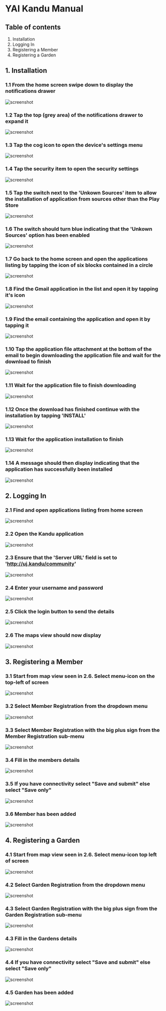 # YAI Kandu Manual

## Table of contents

1. Installation
2. Logging In
3. Registering a Member
4. Registering a Garden

<div class="pagebreak"></div>

## 1. Installation

### 1.1 From the home screen swipe down to display the notifications drawer
![screenshot](./images/home.jpg)
<div class="pagebreak"></div>

### 1.2 Tap the top (grey area) of the notifications drawer to expand it
![screenshot](./images/1/2.jpg)
<div class="pagebreak"></div>

### 1.3 Tap the cog icon to open the device's settings menu
![screenshot](./images/1/3.jpg)
<div class="pagebreak"></div>

### 1.4 Tap the security item to open the security settings
![screenshot](./images/1/4.jpg)
<div class="pagebreak"></div>

### 1.5 Tap the switch next to the 'Unkown Sources' item to allow the installation of application from sources other than the Play Store
![screenshot](./images/1/5.jpg)
<div class="pagebreak"></div>

### 1.6 The switch should turn blue indicating that the 'Unkown Sources' option has been enabled
![screenshot](./images/1/6.jpg)
<div class="pagebreak"></div>

### 1.7 Go back to the home screen and open the applications listing by tapping the icon of six blocks contained in a circle
![screenshot](./images/home.jpg)
<div class="pagebreak"></div>

### 1.8 Find the Gmail application in the list and open it by tapping it's icon
![screenshot](./images/1/8.jpg)
<div class="pagebreak"></div>

### 1.9 Find the email containing the application and open it by tapping it
![screenshot](./images/1/9.jpg)
<div class="pagebreak"></div>

### 1.10 Tap the application file attachment at the bottom of the email to begin downloading the application file and wait for the download to finish
![screenshot](./images/1/10.jpg)
<div class="pagebreak"></div>

### 1.11 Wait for the application file to finish downloading
![screenshot](./images/1/11.jpg)
<div class="pagebreak"></div>

### 1.12 Once the download has finished continue with the installation by tapping 'INSTALL'
![screenshot](./images/1/12.jpg)
<div class="pagebreak"></div>

### 1.13 Wait for the application installation to finish
![screenshot](./images/1/13.jpg)
<div class="pagebreak"></div>

### 1.14 A message should then display indicating that the application has successfully been installed
![screenshot](./images/1/14.jpg)
<div class="pagebreak"></div>

## 2. Logging In

### 2.1 Find and open applications listing from home screen
![screenshot](./images/home.jpg)
<div class="pagebreak"></div>

### 2.2 Open the Kandu application
![screenshot](./images/2/2.jpg)
<div class="pagebreak"></div>

### 2.3 Ensure that the 'Server URL' field is set to 'http://uj.kandu/community'
![screenshot](./images/2/3.jpg)
<div class="pagebreak"></div>

### 2.4 Enter your username and password
![screenshot](./images/2/4.jpg)
<div class="pagebreak"></div>

### 2.5 Click the login button to send the details
![screenshot](./images/2/5.jpg)
<div class="pagebreak"></div>

### 2.6 The maps view should now display
![screenshot](./images/2/6.jpg)
<div class="pagebreak"></div>

## 3. Registering a Member

### 3.1 Start from map view seen in 2.6. Select menu-icon on the top-left of screen
![screenshot](./images/map.jpg)
<div class="pagebreak"></div>

### 3.2 Select Member Registration from the dropdown menu
![screenshot](./images/menu.jpg)
<div class="pagebreak"></div>

### 3.3 Select Member Registration with the big plus sign from the Member Registration sub-menu
![screenshot](./images/3/5.jpg)
<div class="pagebreak"></div>

### 3.4 Fill in the members details
![screenshot](./images/3/3.jpg)
<div class="pagebreak"></div>

### 3.5 If you have connectivity select "Save and submit" else select "Save only"
![screenshot](./images/3/4.jpg)
<div class="pagebreak"></div>

### 3.6 Member has been added
![screenshot](./images/3/5.jpg)
<div class="pagebreak"></div>


## 4. Registering a Garden

### 4.1 Start from map view seen in 2.6. Select menu-icon top left of screen
![screenshot](./images/map.jpg)
<div class="pagebreak"></div>

### 4.2 Select Garden Registration from the dropdown menu
![screenshot](./images/menu.jpg)
<div class="pagebreak"></div>

### 4.3 Select Garden Registration with the big plus sign from the Garden Registration sub-menu
![screenshot](./images/4/1.jpg)
<div class="pagebreak"></div>

### 4.3 Fill in the Gardens details
![screenshot](./images/4/2.jpg)
<div class="pagebreak"></div>

### 4.4 If you have connectivity select "Save and submit" else select "Save only"
![screenshot](./images/4/3.jpg)
<div class="pagebreak"></div>

### 4.5 Garden has been added
![screenshot](./images/4/1.jpg)
<div class="pagebreak"></div>

